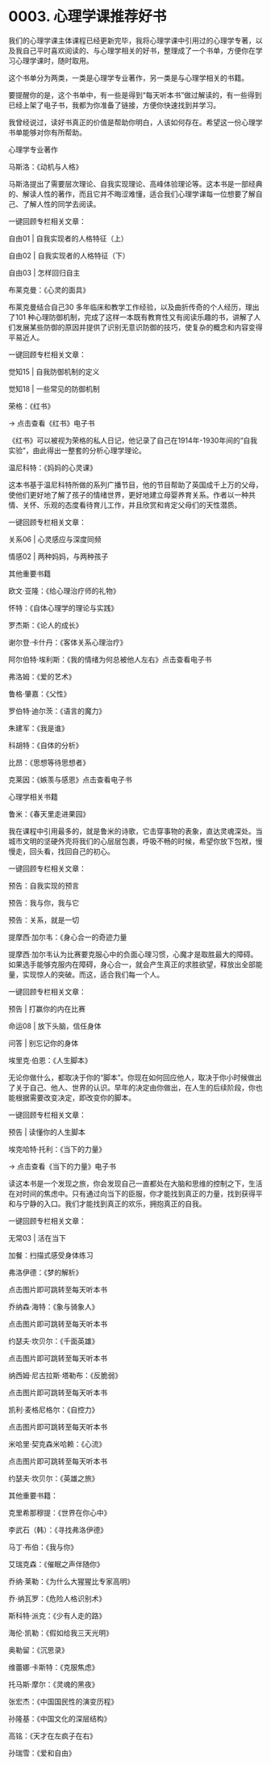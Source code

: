 # 0003. 心理学课推荐好书

我们的心理学课主体课程已经更新完毕，我将心理学课中引用过的心理学专著，以及我自己平时喜欢阅读的、与心理学相关的好书，整理成了一个书单，方便你在学习心理学课时，随时取用。

这个书单分为两类，一类是心理学专业著作，另一类是与心理学相关的书籍。

要提醒你的是，这个书单中，有一些是得到“每天听本书”做过解读的，有一些得到已经上架了电子书，我都为你准备了链接，方便你快速找到并学习。

我曾经说过，读好书真正的价值是帮助你明白，人该如何存在。希望这一份心理学书单能够对你有所帮助。

心理学专业著作

马斯洛：《动机与人格》

马斯洛提出了需要层次理论、自我实现理论、高峰体验理论等。这本书是一部经典的、解读人性的著作，而且它并不晦涩难懂，适合我们心理学课每一位想要了解自己、了解人性的同学去阅读。

一键回顾专栏相关文章：

自由01 | 自我实现者的人格特征（上）

自由02 | 自我实现者的人格特征（下）

自由03 | 怎样回归自主

布莱克曼：《心灵的面具》

布莱克曼结合自己30 多年临床和教学工作经验，以及曲折传奇的个人经历，理出了101 种心理防御机制，完成了这样一本既有教育性又有阅读乐趣的书，讲解了人们发展某些防御的原因并提供了识别无意识防御的技巧，使复杂的概念和内容变得平易近人。

一键回顾专栏相关文章：

觉知15 | 自我防御机制的定义

觉知18 | 一些常见的防御机制

荣格：《红书》

→ 点击查看《红书》电子书

《红书》可以被视为荣格的私人日记，他记录了自己在1914年-1930年间的“自我实验”，由此得出一整套的分析心理学理论。

温尼科特：《妈妈的心灵课》

这本书基于温尼科特所做的系列广播节目，他的节目帮助了英国成千上万的父母，使他们更好地了解了孩子的情绪世界，更好地建立母婴养育关系。作者以一种共情、关怀、乐观的态度看待育儿工作，并且欣赏和肯定父母们的天性潜质。

一键回顾专栏相关文章：

关系06 | 心灵感应与深度同频

情感02 | 两种妈妈，与两种孩子

其他重要书籍

欧文·亚隆：《给心理治疗师的礼物》

怀特：《自体心理学的理论与实践》

罗杰斯：《论人的成长》

谢尔登·卡什丹：《客体关系心理治疗》

阿尔伯特·埃利斯：《我的情绪为何总被他人左右》点击查看电子书

弗洛姆：《爱的艺术》

鲁格·肇嘉：《父性》

罗伯特·迪尔茨：《语言的魔力》

朱建军：《我是谁》

科胡特：《自体的分析》

比昂：《思想等待思想者》

克莱因：《嫉羡与感恩》点击查看电子书

心理学相关书籍

鲁米：《春天里走进果园》

我在课程中引用最多的，就是鲁米的诗歌，它击穿事物的表象，直达灵魂深处。当城市文明的坚硬外壳将我们的心层层包裹，呼吸不畅的时候，希望你放下包袱，慢慢走，回头看，找回自己的初心。

一键回顾专栏相关文章：

预告：自我实现的预言

预告：我与你，我与它

预告：关系，就是一切

提摩西·加尔韦：《身心合一的奇迹力量

提摩西·加尔韦认为比赛要克服心中的负面心理习惯，心魔才是取胜最大的障碍。如果选手能够克服内在障碍，身心合一，就会产生真正的求胜欲望，释放出全部能量，实现惊人的突破。而这，适合我们每一个人。

一键回顾专栏相关文章：

预告 | 打赢你的内在比赛

命运08 | 放下头脑，信任身体

问答 | 别忘记你的身体

埃里克·伯恩：《人生脚本》

无论你做什么，都取决于你的“脚本”。你现在如何回应他人，取决于你小时候做出了关于自己、他人、世界的认识。早年的决定由你做出，在人生的后续阶段，你也能根据需要改变决定，即改变你的脚本。

一键回顾专栏相关文章：

预告 | 读懂你的人生脚本

埃克哈特·托利：《当下的力量》

→ 点击查看《当下的力量》电子书

读这本书是一个发现之旅，你会发现自己一直都处在大脑和思维的控制之下，生活在对时间的焦虑中。只有通过向当下的臣服，你才能找到真正的力量，找到获得平和与宁静的入口。我们才能找到真正的欢乐，拥抱真正的自我。

一键回顾专栏相关文章：

无常03 | 活在当下

加餐：扫描式感受身体练习

弗洛伊德：《梦的解析》

点击图片即可跳转至每天听本书

乔纳森·海特：《象与骑象人》

点击图片即可跳转至每天听本书

约瑟夫·坎贝尔：《千面英雄》

点击图片即可跳转至每天听本书

纳西姆·尼古拉斯·塔勒布：《反脆弱》

点击图片即可跳转至每天听本书

凯利·麦格尼格尔：《自控力》

点击图片即可跳转至每天听本书

米哈里·契克森米哈赖：《心流》

点击图片即可跳转至每天听本书

约瑟夫·坎贝尔：《英雄之旅》

其他重要书籍：

克里希那穆提：《世界在你心中》

李武石（韩）：《寻找弗洛伊德》

马丁·布伯：《我与你》

艾瑞克森：《催眠之声伴随你》

乔纳·莱勒：《为什么大猩猩比专家高明》

乔·纳瓦罗：《危险人格识别术》

斯科特·派克：《少有人走的路》

海伦·凯勒：《假如给我三天光明》

奥勒留：《沉思录》

维蕾娜·卡斯特：《克服焦虑》

托马斯·摩尔：《灵魂的黑夜》

张宏杰：《中国国民性的演变历程》

孙隆基：《中国文化的深层结构》

高铭：《天才在左疯子在右》

孙瑞雪：《爱和自由》